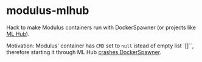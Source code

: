 # modulus-mlhub

Hack to make Modulus containers run with DockerSpawner (or projects like [ML Hub](https://github.com/ml-tooling/ml-hub)).

Motivation: Modulus' container has `CMD` set to `null` istead of empty list `[]``, therefore starting it through ML Hub [crashes DockerSpawner](https://github.com/jupyterhub/jupyterhub/issues/3805).
